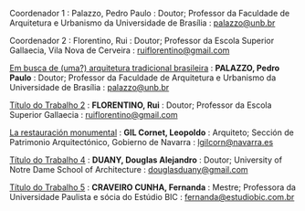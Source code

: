 Coordenador 1
: Palazzo, Pedro Paulo
: Doutor; Professor da Faculdade de Arquitetura e Urbanismo da
  Universidade de Brasília
: [palazzo\@unb.br](mailto:palazzo@unb.br)

Coordenador 2
: Florentino, Rui
: Doutor; Professor da Escola Superior Gallaecia, Vila Nova de Cerveira
: [ruiflorentino\@gmail.com](mailto:ruiflorentino@gmail.com)

[Em busca de (uma?) arquitetura tradicional
brasileira](6enanparq-palazzo.md)
: **PALAZZO, Pedro Paulo**
: Doutor; Professor da Faculdade de Arquitetura e Urbanismo da
  Universidade de Brasília
: [palazzo\@unb.br](mailto:palazzo@unb.br)

[Título do Trabalho 2](6enanparq-florentino.md)
: **FLORENTINO, Rui**
: Doutor; Professor da Escola Superior Gallaecia
: [ruiflorentino\@gmail.com](mailto:ruiflorentino@gmail.com)

[La restauración monumental](6enanparq-gil_cornet.md)
: **GIL Cornet, Leopoldo**
: Arquiteto; Sección de Patrimonio Arquitectónico, Gobierno de Navarra
: [lgilcorn\@navarra.es](mailto:lgilcorn@navarra.es)

[Título do Trabalho 4](6enanparq-duany.md)
: **DUANY, Douglas Alejandro**
: Doutor; University of Notre Dame School of Architecture
: [douglasduany\@gmail.com](mailto:douglasduany@gmail.com)

[Título do Trabalho 5](6enanparq-craveiro.md)
: **CRAVEIRO CUNHA, Fernanda**
: Mestre; Professora da Universidade Paulista e sócia do Estúdio BIC
: [fernanda\@estudiobic.com.br](mailto:fernanda@estudiobic.com.br)

